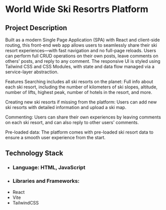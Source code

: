 # World Wide Ski Resortrs Platform
## Project Description
Built as a modern Single Page Application (SPA) with React and client-side routing, this front-end web app allows users to seamlessly share their ski resort experiences—with fast navigation and no full-page reloads. Users can perform full CRUD operations on their own posts, leave comments on others' posts, and reply to any comment. The responsive UI is styled using Tailwind CSS and CSS Modules, with state and data flow managed via a service-layer abstraction.

Features
Searching includes all ski resorts on the planet: Full info about each ski resort, including the number of kilometers of ski slopes, altitude, number of lifts, highest peak, number of hotels in the resort, and more.

Creating new ski resorts if missing from the platform: Users can add new ski resorts with detailed information and upload a ski map.

Commenting: Users can share their own experiences by leaving comments on each ski resort, and can also reply to other users' comments.

Pre-loaded data: The platform comes with pre-loaded ski resort data to ensure a smooth user experience from the start.

## Technology Stack
* ### Language: HTML, JavaScript
* ### Libraries and Frameworks: 
* React
* Vite
* TailwindCSS
